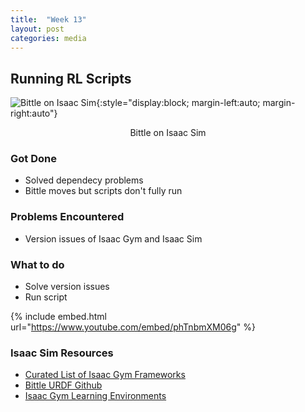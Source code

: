 ```yaml
---
title:  "Week 13"
layout: post
categories: media
---
```


## Running RL Scripts

 ![Bittle on Isaac Sim](https://user-images.githubusercontent.com/32562299/110247158-c9636d80-7fa5-11eb-92ab-4f71c79b052b.png){:style="display:block; margin-left:auto; margin-right:auto"}

<p style="text-align: center;">Bittle on Isaac Sim</p>



### Got Done

* Solved dependecy problems
* Bittle moves but scripts don't fully run


### Problems Encountered

* Version issues of Isaac Gym and Isaac Sim

### What to do

* Solve version issues
* Run script

{% include embed.html url="https://www.youtube.com/embed/phTnbmXM06g" %}

### Isaac Sim Resources

* [Curated List of Isaac Gym Frameworks](https://github.com/wangcongrobot/awesome-isaac-gym)
* [Bittle URDF Github](https://github.com/Sentdex/TD3-Bittle)
* [Isaac Gym Learning Environments](https://github.com/NVIDIA-Omniverse/IsaacGymEnvs)

